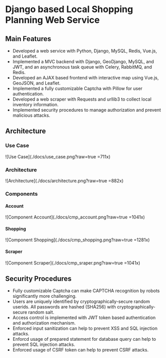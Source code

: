# Django based Local Shopping Planning Web Service

## Main Features

- Developed a web service with Python, Django, MySQL, Redis, Vue.js, and Leaflet.
- Implemented a MVC backend with Django, GeoDjango, MySQL, and JWT, and an asynchronous task queue with Celery, RabbitMQ, and Redis.
- Developed an AJAX based frontend with interactive map using Vue.js, GeoJSON, and Leaflet.
- Implemented a fully customizable Captcha with Pillow for user authentication.
- Developed a web scraper with Requests and urllib3 to collect local inventory information.
- Implemented security procedures to manage authorization and prevent malicious attacks.

## Architecture

### Use Case

![Use Case](./docs/use_case.png?raw=true =711x)

### Architecture

![Architecture](./docs/architecture.png?raw=true =882x)

### Components

#### Account

![Component Account](./docs/cmp_account.png?raw=true =1041x)

#### Shopping

![Component Shopping](./docs/cmp_shopping.png?raw=true =1281x)

#### Scraper

![Component Scraper](./docs/cmp_sraper.png?raw=true =1041x)

## Security Procedures

- Fully customizable Captcha can make CAPTCHA recognition by robots significantly more challenging.
- Users are uniquely identified by cryptographically-secure random userids. All passwords are hashed (SHA256) with cryptographically-secure random salt.
- Access control is implemented with JWT token based authentication and authorization mechanism.
- Enforced input sanitization can help to prevent XSS and SQL injection attacks.
- Enforcd usage of prepared statement for database query can help to prevent SQL injection attacks.
- Enforced usage of CSRF token can help to prevent CSRF attacks.

